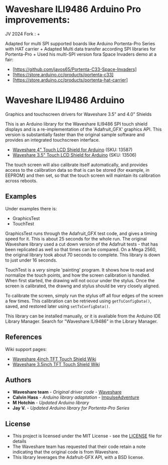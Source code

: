 # Waveshare ILI9486 Arduino Pro improvements:
JV 2024 Fork : +

Adapted for multi SPI supported boards like Arduino Portenta-Pro Series with HAT carrier +
Adapted Multi data transfer according SPI libraries for Portenta-Pro +
Used his multi-SPI version fora Space Invaders demo at a fair:

- [https://github.com/javos65/Portenta-C33-Space-Invaders]
- [https://store.arduino.cc/products/portenta-c33]
- [https://store.arduino.cc/products/portenta-hat-carrier]



# Waveshare ILI9486 Arduino
Graphics and touchscreen drivers for Waveshare 3.5" and 4.0" Shields

This is an Arduino library for the Waveshare ILI9486 SPI touch shield displays and
is a re-implementation of the 'Adafruit_GFX' graphics API. This version is
substantially faster than the original sample software and provides an integrated
touchscreen interface.

- [Waveshare 4" Touch LCD Shield for Arduino](https://www.waveshare.com/product/modules/oleds-lcds/arduino-lcd/4inch-tft-touch-shield.htm) (SKU: 13587)
- [Waveshare 3.5" Touch LCD Shield for Arduino](https://www.waveshare.com/product/modules/oleds-lcds/arduino-lcd/3.5inch-tft-touch-shield.htm) (SKU: 13506)

The touch screen will also calibrate itself automatically, and provides access to the
calibration data so that is can be stored (for example, in EEPROM) and then set, so that
the touch screen will maintain its calibration across reboots.

## Examples
Under examples there is:
 - GraphicsTest
 - TouchTest 

 GraphicsTest runs through the Adafruit_GFX test code, and gives a timing speed for it.
 This is about 25 seconds for the whole run.  The original Waveshare library used a cut
 down version of the Adafruit tests - that has been replicated as well so that times can
 be compared.  On a Mega 2560, the original library took about 70 seconds to complete.
 This library is down to just under 16 seconds.

 TouchTest is a *very* simple 'painting' program.  It shows how to read and normalize the
 touch points, and how the screen calibration is handled.  When first started, the drawing
 will not occur under the stylus.  Once the screen is calibrated, the drawng and stylus
 should be very closely aligned.

 To calibrate the screen, simply run the stylus off all four edges of the screen a few
 times.  This calibration can be retrieved using `getTsConfigData()`, saved, and restored
 later using `setTsConfigData()`.

 This library can be installed manually, or it is available from the Arduino IDE Library Manager.
 Search for "Waveshare ILI9486" in the Library Manager.

## References

Wiki support pages:
- [Waveshare 4inch TFT Touch Shield Wiki](https://www.waveshare.com/wiki/4inch_TFT_Touch_Shield)
- [Waveshare 3.5inch TFT Touch Shield Wiki](https://www.waveshare.com/wiki/3.5inch_TFT_Touch_Shield)

## Authors

* **Waveshare team** - *Original driver code* - [Waveshare](https://www.waveshare.com/)
* **Calvin Hass** - *Arduino library adaptation* - [ImpulseAdventure](https://github.com/ImpulseAdventure/)
* **M Hotchin** - *Updated Arduino library*
* **Jay V.** - *Updated Arduino library for Portenta-Pro Series*

## License

- This project is licensed under the MIT License - see the [LICENSE](LICENSE) file for details
- The Waveshare team has requested that their code retain a note indicating that the original code is from Waveshare.
- This library leverages the Adafruit-GFX API, with a BSD license.
